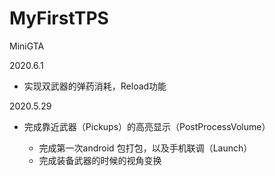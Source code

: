 # MyFirstTPS
MiniGTA

2020.6.1
* 实现双武器的弹药消耗，Reload功能

2020.5.29 
- 完成靠近武器（Pickups）的高亮显示（PostProcessVolume）

    * 完成第一次android 包打包，以及手机联调（Launch）
  - 完成装备武器的时候的视角变换 